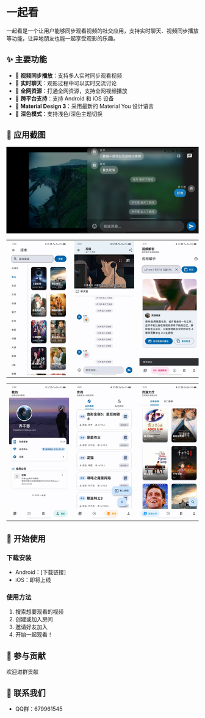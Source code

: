 # 一起看

一起看是一个让用户能够同步观看视频的社交应用，支持实时聊天、视频同步播放等功能，让异地朋友也能一起享受观影的乐趣。

## ✨ 主要功能

- 🎥 **视频同步播放**：支持多人实时同步观看视频
- 💬 **实时聊天**：观影过程中可以实时交流讨论
- 🔄 **全网资源**：打通全网资源，支持全网视频播放
- 📱 **跨平台支持**：支持 Android 和 iOS 设备
- 🎨 **Material Design 3**：采用最新的 Material You 设计语言
- 🌙 **深色模式**：支持浅色/深色主题切换

## 📱 应用截图

<img src="2.jpg" style="">



<table>
  <tr>
    <td><center><img src="1.jpg" style="max-width: 200px; height: 350px;"></center></td>
    <td><center><img src="3.jpg" style="max-width: 200px; height: 350px;"></center></td>
    <td><center><img src="4.jpg" style="max-width: 200px; height: 350px;"></center></td>
    <td><center><img src="5.jpg" style="max-width: 200px; height: 350px;"></center></td>
    
  </tr>
</table>

<table>
  <tr>
    <td><center><img src="6.jpg" style="max-width: 200px; height: 350px;"></center></td>
    <td><center><img src="7.jpg" style="max-width: 200px; height: 350px;"></center></td>
    <td><center><img src="8.jpg" style="max-width: 200px; height: 350px;"></center></td>
    <td><center><img src="9.jpg" style="max-width: 200px; height: 350px;"></center></td>
  </tr>
</table>



## 🚀 开始使用

### 下载安装

- Android：[下载链接]
- iOS：即将上线

### 使用方法

1. 搜索想要观看的视频
2. 创建或加入房间
3. 邀请好友加入
4. 开始一起观看！

## 🤝 参与贡献

欢迎进群贡献

## 👥 联系我们

- QQ群：679961545

